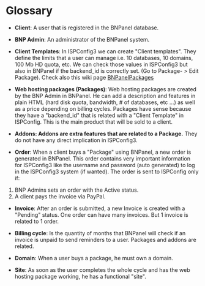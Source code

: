 # Glossary #
  * **Client**: A user that is registered in the BNPanel database.

  * **BNP Admin**: An administrator of the BNPanel system.

  * **Client Templates**: In ISPConfig3 we can create "Client templates". They define the limits that a user can manage i.e. 10 databases, 10 domains, 100 Mb HD quota, etc. We can check those values in ISPConfig3 but also in BNPanel if the backend\_id is correctly set. (Go to Package- > Edit Package). Check also this wiki page [BNPanelPackages](BNPanelPackages.md)

  * **Web hosting packages (Packages)**: Web hosting packages are created by the BNP Admin in BNPanel. He can add a description and features in plain HTML (hard disk quota, bandwidth, # of databases, etc ...) as well as a price depending on billing cycles. Packages have sense because they have a "backend\_id" that is related with a "Client Template" in ISPConfig. This is the main product that will be sold to a client.

  * **Addons: Addons are extra features that are related to a Package.** They do not have any direct implication in ISPConfig3.

  * **Order**: When a client buys a "Package" using BNPanel, a new order is generated in BNPanel. This order contains very important information for ISPConfig3 like the username and password (auto generated) to log in the ISPConfig3 system (if wanted). The order is sent to ISPConfig only if:

  1. BNP Admins sets an order with the Active status.
  1. A client pays the invoice via PayPal.

  * **Invoice**: After an order is submitted, a new Invoice is created with a "Pending" status. One order can have many invoices. But 1 invoice is related to 1 order.

  * **Billing cycle**: Is the quantity of months that BNPanel will check if an invoice is unpaid to send reminders to a user. Packages and addons are related.

  * **Domain**: When a user buys a package, he must own a domain.

  * **Site**: As soon as the user completes the whole cycle and has the web hosting package working, he has a functional "site".